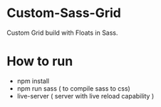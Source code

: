 # Custom-Sass-Grid
Custom Grid build with Floats in Sass.

# How to run 
* npm install
* npm run sass ( to compile sass to css)
* live-server ( server with live reload capability )

